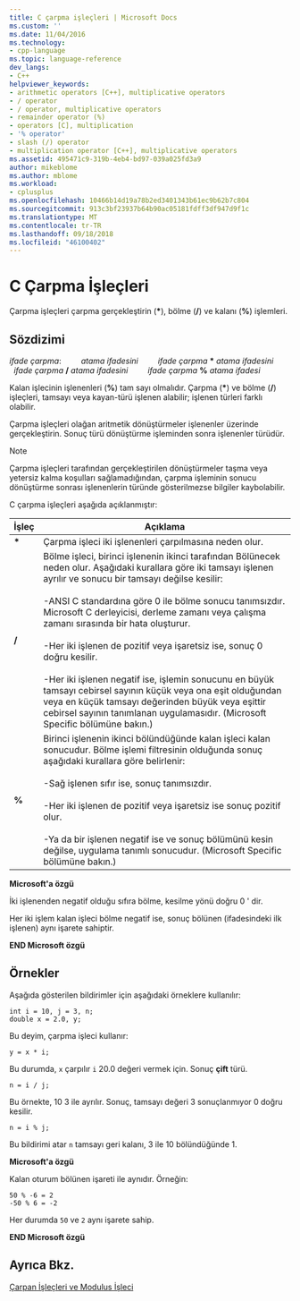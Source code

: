 ```yaml
---
title: C çarpma işleçleri | Microsoft Docs
ms.custom: ''
ms.date: 11/04/2016
ms.technology:
- cpp-language
ms.topic: language-reference
dev_langs:
- C++
helpviewer_keywords:
- arithmetic operators [C++], multiplicative operators
- / operator
- / operator, multiplicative operators
- remainder operator (%)
- operators [C], multiplication
- '% operator'
- slash (/) operator
- multiplication operator [C++], multiplicative operators
ms.assetid: 495471c9-319b-4eb4-bd97-039a025fd3a9
author: mikeblome
ms.author: mblome
ms.workload:
- cplusplus
ms.openlocfilehash: 10466b14d19a78b2ed3401343b61ec9b62b7c804
ms.sourcegitcommit: 913c3bf23937b64b90ac05181fdff3df947d9f1c
ms.translationtype: MT
ms.contentlocale: tr-TR
ms.lasthandoff: 09/18/2018
ms.locfileid: "46100402"
---
```

# <a name="c-multiplicative-operators"></a>C Çarpma İşleçleri

Çarpma işleçleri çarpma gerçekleştirin (<strong>\*</strong>), bölme (**/**) ve kalanı (**%**) işlemleri.

## <a name="syntax"></a>Sözdizimi

*ifade çarpma*: &nbsp; &nbsp; &nbsp; &nbsp; *atama ifadesini* &nbsp; &nbsp; &nbsp; &nbsp; *ifade çarpma* <strong>\*</strong> *atama ifadesini* &nbsp; &nbsp; &nbsp; &nbsp; *ifade çarpma* **/** *atama ifadesini* &nbsp; &nbsp; &nbsp; &nbsp; *ifade çarpma* **%** *atama ifadesi*

Kalan işlecinin işlenenleri (**%**) tam sayı olmalıdır. Çarpma (<strong>\*</strong>) ve bölme (**/**) işleçleri, tamsayı veya kayan-türü işlenen alabilir; işlenen türleri farklı olabilir.

Çarpma işleçleri olağan aritmetik dönüştürmeler işlenenler üzerinde gerçekleştirin. Sonuç türü dönüştürme işleminden sonra işlenenler türüdür.

> [!NOTE]
>  Çarpma işleçleri tarafından gerçekleştirilen dönüştürmeler taşma veya yetersiz kalma koşulları sağlamadığından, çarpma işleminin sonucu dönüştürme sonrası işlenenlerin türünde gösterilmezse bilgiler kaybolabilir.

C çarpma işleçleri aşağıda açıklanmıştır:

|İşleç|Açıklama|
|--------------|-----------------|
|<strong>\*</strong>|Çarpma işleci iki işlenenleri çarpılmasına neden olur.|
|**/**|Bölme işleci, birinci işlenenin ikinci tarafından Bölünecek neden olur. Aşağıdaki kurallara göre iki tamsayı işlenen ayrılır ve sonucu bir tamsayı değilse kesilir:<br/><br/>-ANSI C standardına göre 0 ile bölme sonucu tanımsızdır. Microsoft C derleyicisi, derleme zamanı veya çalışma zamanı sırasında bir hata oluşturur.<br/><br/>-Her iki işlenen de pozitif veya işaretsiz ise, sonuç 0 doğru kesilir.<br/><br/>-Her iki işlenen negatif ise, işlemin sonucunu en büyük tamsayı cebirsel sayının küçük veya ona eşit olduğundan veya en küçük tamsayı değerinden büyük veya eşittir cebirsel sayının tanımlanan uygulamasıdır. (Microsoft Specific bölümüne bakın.)|
|**%**|Birinci işlenenin ikinci bölündüğünde kalan işleci kalan sonucudur. Bölme işlemi filtresinin olduğunda sonuç aşağıdaki kurallara göre belirlenir:<br/><br/>-Sağ işlenen sıfır ise, sonuç tanımsızdır.<br/><br/>-Her iki işlenen de pozitif veya işaretsiz ise sonuç pozitif olur.<br/><br/>-Ya da bir işlenen negatif ise ve sonuç bölümünü kesin değilse, uygulama tanımlı sonucudur. (Microsoft Specific bölümüne bakın.)|

**Microsoft'a özgü**

İki işlenenden negatif olduğu sıfıra bölme, kesilme yönü doğru 0 ' dir.

Her iki işlem kalan işleci bölme negatif ise, sonuç bölünen (ifadesindeki ilk işlenen) aynı işarete sahiptir.

**END Microsoft özgü**

## <a name="examples"></a>Örnekler

Aşağıda gösterilen bildirimler için aşağıdaki örneklere kullanılır:

```
int i = 10, j = 3, n;
double x = 2.0, y;
```

Bu deyim, çarpma işleci kullanır:

```
y = x * i;
```

Bu durumda, `x` çarpılır `i` 20.0 değeri vermek için. Sonuç **çift** türü.

```
n = i / j;
```

Bu örnekte, 10 3 ile ayrılır. Sonuç, tamsayı değeri 3 sonuçlanmıyor 0 doğru kesilir.

```
n = i % j;
```

Bu bildirimi atar `n` tamsayı geri kalanı, 3 ile 10 bölündüğünde 1.

**Microsoft'a özgü**

Kalan oturum bölünen işareti ile aynıdır. Örneğin:

```
50 % -6 = 2
-50 % 6 = -2
```

Her durumda `50` ve `2` aynı işarete sahip.

**END Microsoft özgü**

## <a name="see-also"></a>Ayrıca Bkz.

[Çarpan İşleçleri ve Modulus İşleci](../cpp/multiplicative-operators-and-the-modulus-operator.md)